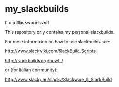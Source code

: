 my_slackbuilds
=================

I'm a Slackware lover!

This repository only contains my personal slackbuilds.

For more information on how to use slackbuilds see:

http://www.slackwiki.com/SlackBuild_Scripts

http://slackbuilds.org/howto/

or (for Italian community):

http://www.slacky.eu/slacky/Slackware_&_SlackBuild
